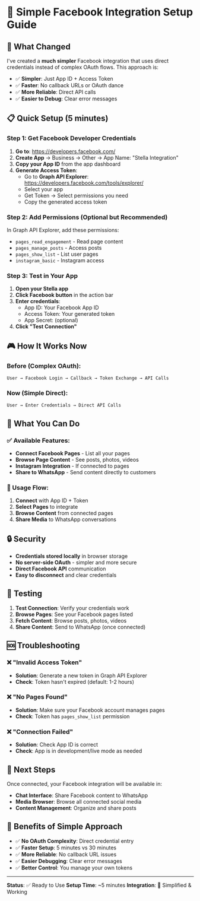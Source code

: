 # 🚀 Simple Facebook Integration Setup Guide

## 🎯 What Changed

I've created a **much simpler** Facebook integration that uses direct credentials instead of complex OAuth flows. This approach is:

- ✅ **Simpler**: Just App ID + Access Token  
- ✅ **Faster**: No callback URLs or OAuth dance
- ✅ **More Reliable**: Direct API calls
- ✅ **Easier to Debug**: Clear error messages

## 📋 Quick Setup (5 minutes)

### Step 1: Get Facebook Developer Credentials

1. **Go to**: https://developers.facebook.com/
2. **Create App** → Business → Other → App Name: "Stella Integration"
3. **Copy your App ID** from the app dashboard
4. **Generate Access Token**:
   - Go to **Graph API Explorer**: https://developers.facebook.com/tools/explorer/
   - Select your app
   - Get Token → Select permissions you need
   - Copy the generated access token

### Step 2: Add Permissions (Optional but Recommended)

In Graph API Explorer, add these permissions:
- `pages_read_engagement` - Read page content
- `pages_manage_posts` - Access posts
- `pages_show_list` - List user pages
- `instagram_basic` - Instagram access

### Step 3: Test in Your App

1. **Open your Stella app**
2. **Click Facebook button** in the action bar
3. **Enter credentials**:
   - App ID: Your Facebook App ID
   - Access Token: Your generated token
   - App Secret: (optional)
4. **Click "Test Connection"**

## 🎮 How It Works Now

### Before (Complex OAuth):
```
User → Facebook Login → Callback → Token Exchange → API Calls
```

### Now (Simple Direct):
```
User → Enter Credentials → Direct API Calls
```

## 🔧 What You Can Do

### ✅ Available Features:
- **Connect Facebook Pages** - List all your pages
- **Browse Page Content** - See posts, photos, videos
- **Instagram Integration** - If connected to pages
- **Share to WhatsApp** - Send content directly to customers

### 🎯 Usage Flow:
1. **Connect** with App ID + Token
2. **Select Pages** to integrate
3. **Browse Content** from connected pages
4. **Share Media** to WhatsApp conversations

## 🔒 Security

- **Credentials stored locally** in browser storage
- **No server-side OAuth** - simpler and more secure
- **Direct Facebook API** communication
- **Easy to disconnect** and clear credentials

## 🧪 Testing

1. **Test Connection**: Verify your credentials work
2. **Browse Pages**: See your Facebook pages listed
3. **Fetch Content**: Browse posts, photos, videos
4. **Share Content**: Send to WhatsApp (once connected)

## 🆘 Troubleshooting

### ❌ "Invalid Access Token"
- **Solution**: Generate a new token in Graph API Explorer
- **Check**: Token hasn't expired (default: 1-2 hours)

### ❌ "No Pages Found"
- **Solution**: Make sure your Facebook account manages pages
- **Check**: Token has `pages_show_list` permission

### ❌ "Connection Failed"
- **Solution**: Check App ID is correct
- **Check**: App is in development/live mode as needed

## 📱 Next Steps

Once connected, your Facebook integration will be available in:
- **Chat Interface**: Share Facebook content to WhatsApp
- **Media Browser**: Browse all connected social media
- **Content Management**: Organize and share posts

## 🎉 Benefits of Simple Approach

- ✅ **No OAuth Complexity**: Direct credential entry
- ✅ **Faster Setup**: 5 minutes vs 30 minutes
- ✅ **More Reliable**: No callback URL issues
- ✅ **Easier Debugging**: Clear error messages
- ✅ **Better Control**: You manage your own tokens

---

**Status**: ✅ Ready to Use
**Setup Time**: ~5 minutes
**Integration**: 🎯 Simplified & Working
